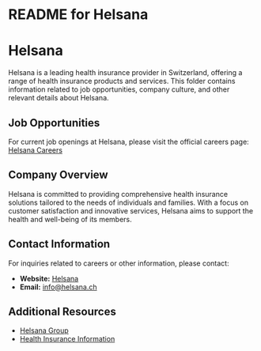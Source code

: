 # README for Helsana

# Helsana

Helsana is a leading health insurance provider in Switzerland, offering a range of health insurance products and services. This folder contains information related to job opportunities, company culture, and other relevant details about Helsana.

## Job Opportunities

For current job openings at Helsana, please visit the official careers page: [Helsana Careers](https://www.helsana.ch/de/helsana-gruppe/jobs/stellenangebote.html)

## Company Overview

Helsana is committed to providing comprehensive health insurance solutions tailored to the needs of individuals and families. With a focus on customer satisfaction and innovative services, Helsana aims to support the health and well-being of its members.

## Contact Information

For inquiries related to careers or other information, please contact:

- **Website:** [Helsana](https://www.helsana.ch)
- **Email:** [info@helsana.ch](mailto:info@helsana.ch)

## Additional Resources

- [Helsana Group](https://www.helsana.ch/de/helsana-gruppe)
- [Health Insurance Information](https://www.helsana.ch/de/privatkunden/krankenversicherung)
